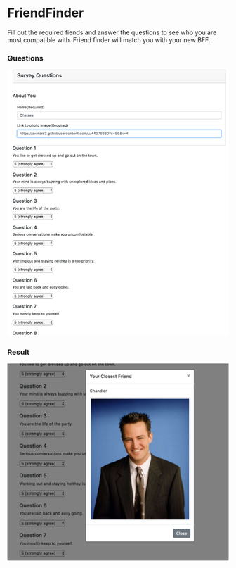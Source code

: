 # FriendFinder

Fill out the required fiends and answer the questions to see who you are most compatible with. Friend finder will match you with your new BFF.

### Questions
![Questions](Screen%20Shot%202019-02-12%20at%2011.22.22%20PM.png)

### Result
![Result](Screen%20Shot%202019-02-12%20at%2011.23.09%20PM.png)


